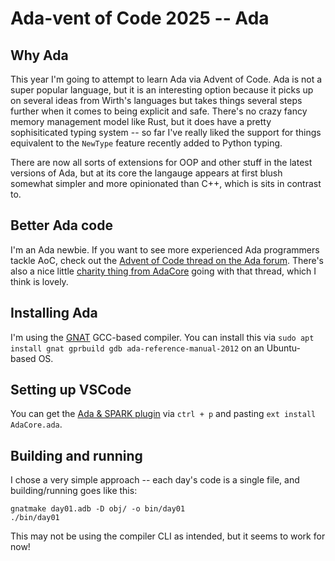 # Ada-vent of Code 2025 -- Ada


## Why Ada

This year I'm going to attempt to learn Ada via Advent of Code. Ada is not a super popular language, but it is an interesting option because it picks up on several ideas from Wirth's languages but takes things several steps further when it comes to being explicit and safe. There's no crazy fancy memory management model like Rust, but it does have a pretty sophisiticated typing system -- so far I've really liked the support for things equivalent to the `NewType` feature recently added to Python typing.

There are now all sorts of extensions for OOP and other stuff in the latest versions of Ada, but at its core the langauge appears at first blush somewhat simpler and more opinionated than C++, which is sits in contrast to.

## Better Ada code

I'm an Ada newbie. If you want to see more experienced Ada programmers tackle AoC, check out the [Advent of Code thread on the Ada forum](https://forum.ada-lang.io/t/advent-of-code-2024/1500). There's also a nice little [charity thing from AdaCore](https://blog.adacore.com/announcing-advent-of-ada-2024-coding-for-a-cause) going with that thread, which I think is lovely.


## Installing Ada

I'm using the [GNAT](https://gcc.gnu.org/wiki/GNAT) GCC-based compiler. You can install this via `sudo apt install gnat gprbuild gdb ada-reference-manual-2012` on an Ubuntu-based OS.

## Setting up VSCode

You can get the [Ada & SPARK plugin](https://marketplace.visualstudio.com/items?itemName=AdaCore.ada) via `ctrl + p` and pasting `ext install AdaCore.ada`.

## Building and running

I chose a very simple approach -- each day's code is a single file, and building/running goes like this:

```shell
gnatmake day01.adb -D obj/ -o bin/day01
./bin/day01
```

This may not be using the compiler CLI as intended, but it seems to work for now!
